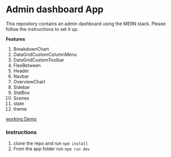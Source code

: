 # Admin dashboard App

This repository contains an admin dashboard using the MERN stack. Please follow the instructiions to set it up.

**Features**

1. BreakdownChart
2. DataGridCustomColumnMenu
3. DataGridCustomToolbar
4. FlexBetween
5. Header
6. Navbar
7. OverviewChart
8. Sidebar
9. StatBox
10. Scenes
11. state
12. theme

[working Demo](https://admin-frontend-bz42.onrender.com/)

### Instructions

1. clone the repo and run `npm install `
2. From the app folder run `npm run dev`
